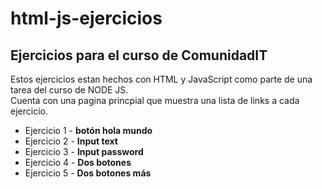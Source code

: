 # html-js-ejercicios
## Ejercicios para el curso de ComunidadIT
Estos ejercicios estan hechos con HTML y JavaScript como parte de una tarea del curso de NODE JS.  
Cuenta con una pagina princpial que muestra una lista de links a cada ejercicio.
+ Ejercicio 1 - **botón hola mundo**
+ Ejercicio 2 - **Input text**
+ Ejercicio 3 - **Input password**
+ Ejercicio 4 - **Dos botones**
+ Ejercicio 5 - **Dos botones más**

